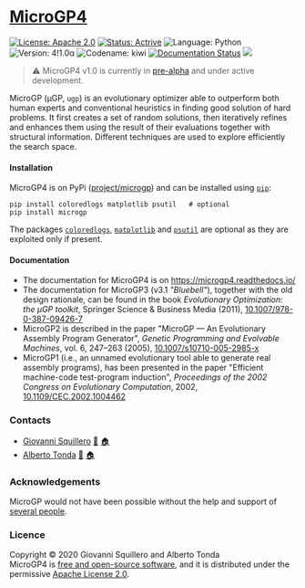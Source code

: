 [MicroGP4](https://squillero.github.io/microgp4/)
==========

[![License: Apache 2.0](https://img.shields.io/badge/license-apache--2.0-green.svg)](https://opensource.org/licenses/Apache-2.0) 
[![Status: Actrive](https://img.shields.io/badge/status-active-brightgreen.svg)](https://github.com/squillero/microgp3)
![Language: Python](https://img.shields.io/badge/language-python-blue.svg)
![Version: 4!1.0α](https://img.shields.io/badge/version-4!1.0α-orange.svg)
![Codename: kiwi](https://img.shields.io/badge/codename-kiwi-orange.svg)
[![Documentation Status](https://readthedocs.org/projects/microgp4/badge/?version=pre-alpha)](https://microgp4.readthedocs.io/en/pre-alpha/?badge=pre-alpha)
![](https://www.google-analytics.com/collect?v=1&t=pageview&tid=UA-28094298-6&cid=4f34399f-f437-4f67-9390-61c649f9b8b2&dp=1)

> :warning: MicroGP4 v1.0 is currently in [pre-alpha](https://en.wikipedia.org/wiki/Software_release_life_cycle#Pre-alpha) and under active development.

MicroGP (µGP, ``ugp``) is an evolutionary optimizer able to outperform both human experts and conventional heuristics in finding good solution of hard problems. It first creates a set of random solutions, then iteratively refines and enhances them using the result of their evaluations together with structural information. Different techniques are used to explore efficiently the search space.

#### Installation

MicroGP4 is on PyPi ([project/microgp](https://pypi.org/project/microgp/)) and can be installed using [`pip`](https://en.wikipedia.org/wiki/Pip_Pip_%28package_manager%29): 

```shell script
pip install coloredlogs matplotlib psutil   # optional
pip install microgp
```

The packages [`coloredlogs`](https://pypi.org/project/coloredlogs/), [`matplotlib`](https://pypi.org/project/matplotlib/) and [`psutil`](https://pypi.org/project/psutil/) are optional as they are exploited only if present.

#### Documentation

* The documentation for MicroGP4 is on https://microgp4.readthedocs.io/
* The documentation for MicroGP3 (v3.1 *"Bluebell"*), together with the old design rationale, can be found in the book *Evolutionary Optimization: the µGP toolkit*, Springer Science & Business Media (2011), [10.1007/978-0-387-09426-7](https://www.doi.org/10.1007/978-0-387-09426-7)
* MicroGP2 is described in the paper "MicroGP — An Evolutionary Assembly Program Generator", *Genetic Programming and Evolvable Machines*,  vol. 6, 247–263 (2005), [10.1007/s10710-005-2985-x](http://dx.doi.org/10.1007/s10710-005-2985-x)
* MicroGP1 (i.e., an unnamed evolutionary tool able to generate real assembly programs), has been presented in the paper "Efficient machine-code test-program induction", *Proceedings of the 2002 Congress on Evolutionary Computation*, 2002, [10.1109/CEC.2002.1004462](http://dx.doi.org/10.1109/CEC.2002.1004462)

### Contacts

* [Giovanni Squillero](https://github.com/squillero) [:email:](mailto:squillero@polito.it) [:house:](https://staff.polito.it/giovanni.squillero/)
* [Alberto Tonda](https://github.com/albertotonda/)  [:email:](mailto:alberto.tonda@inra.fr) [:house:](https://www.researchgate.net/profile/Alberto_Tonda)

### Acknowledgements

MicroGP would not have been possible without the help and support of [several people](https://squillero.github.io/microgp4/contributors.html). 

### Licence
Copyright © 2020 Giovanni Squillero and Alberto Tonda  
MicroGP4 is [free and open-source software](https://en.wikipedia.org/wiki/Free_and_open-source_software), and it is distributed under the permissive [Apache License 2.0](https://www.tldrlegal.com/l/apache2).
